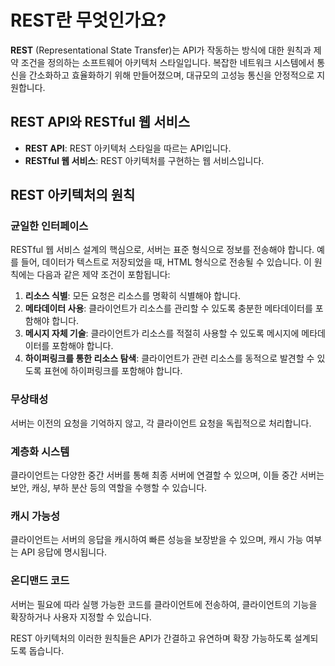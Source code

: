 # REST란 무엇인가요?

**REST** (Representational State Transfer)는 API가 작동하는 방식에 대한 원칙과 제약 조건을 정의하는 소프트웨어 아키텍처 스타일입니다. 복잡한 네트워크 시스템에서 통신을 간소화하고 효율화하기 위해 만들어졌으며, 대규모의 고성능 통신을 안정적으로 지원합니다.

## REST API와 RESTful 웹 서비스

- **REST API**: REST 아키텍처 스타일을 따르는 API입니다.
- **RESTful 웹 서비스**: REST 아키텍처를 구현하는 웹 서비스입니다.

## REST 아키텍처의 원칙

### 균일한 인터페이스

RESTful 웹 서비스 설계의 핵심으로, 서버는 표준 형식으로 정보를 전송해야 합니다. 예를 들어, 데이터가 텍스트로 저장되었을 때, HTML 형식으로 전송될 수 있습니다. 이 원칙에는 다음과 같은 제약 조건이 포함됩니다:

1. **리소스 식별**: 모든 요청은 리소스를 명확히 식별해야 합니다.
2. **메타데이터 사용**: 클라이언트가 리소스를 관리할 수 있도록 충분한 메타데이터를 포함해야 합니다.
3. **메시지 자체 기술**: 클라이언트가 리소스를 적절히 사용할 수 있도록 메시지에 메타데이터를 포함해야 합니다.
4. **하이퍼링크를 통한 리소스 탐색**: 클라이언트가 관련 리소스를 동적으로 발견할 수 있도록 표현에 하이퍼링크를 포함해야 합니다.

### 무상태성

서버는 이전의 요청을 기억하지 않고, 각 클라이언트 요청을 독립적으로 처리합니다.

### 계층화 시스템

클라이언트는 다양한 중간 서버를 통해 최종 서버에 연결할 수 있으며, 이들 중간 서버는 보안, 캐싱, 부하 분산 등의 역할을 수행할 수 있습니다.

### 캐시 가능성

클라이언트는 서버의 응답을 캐시하여 빠른 성능을 보장받을 수 있으며, 캐시 가능 여부는 API 응답에 명시됩니다.

### 온디맨드 코드

서버는 필요에 따라 실행 가능한 코드를 클라이언트에 전송하여, 클라이언트의 기능을 확장하거나 사용자 지정할 수 있습니다.

REST 아키텍처의 이러한 원칙들은 API가 간결하고 유연하며 확장 가능하도록 설계되도록 돕습니다.
